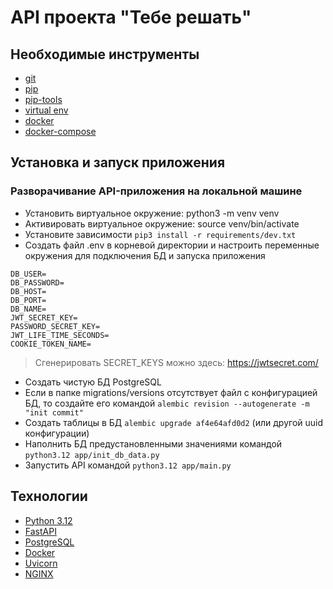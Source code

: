 # API проекта "Тебе решать"

## Необходимые инструменты

* [git](https://github.com/git-guides/install-git/) 
* [pip](https://pypi.org/project/pip/)
* [pip-tools](https://github.com/jazzband/pip-tools)
* [virtual env](https://docs.python.org/3/tutorial/venv.html)
* [docker](https://docs.docker.com/engine/)
* [docker-compose](https://docs.docker.com/compose/)

## Установка и запуск приложения

### Разворачивание API-приложения на локальной машине
* Установить виртуальное окружение: python3 -m venv venv
* Активировать виртуальное окружение: source venv/bin/activate
* Установите зависимости `pip3 install -r requirements/dev.txt`
* Создать файл .env в корневой директории и настроить переменные окружения для подключения БД и запуска приложения
``` 
DB_USER=
DB_PASSWORD=
DB_HOST=
DB_PORT=
DB_NAME=
JWT_SECRET_KEY=
PASSWORD_SECRET_KEY=
JWT_LIFE_TIME_SECONDS=
COOKIE_TOKEN_NAME=
```
> Сгенерировать SECRET_KEYS можно здесь: https://jwtsecret.com/
* Создать чистую БД PostgreSQL
* Если в папке migrations/versions отсутствует файл с конфигурацией БД, то создайте его командой `alembic revision --autogenerate -m "init commit"`
* Создать таблицы в БД `alembic upgrade af4e64afd0d2` (или другой uuid конфигурации)
* Наполнить БД предустановленными значениями командой `python3.12 app/init_db_data.py`
* Запустить API командой `python3.12 app/main.py`

## Технологии
- [Python 3.12](https://www.python.org/)
- [FastAPI](https://fastapi.tiangolo.com/)
- [PostgreSQL](https://www.postgresql.org/)
- [Docker](https://www.docker.com/)
- [Uvicorn](https://www.uvicorn.org/)
- [NGINX](https://nginx.org)